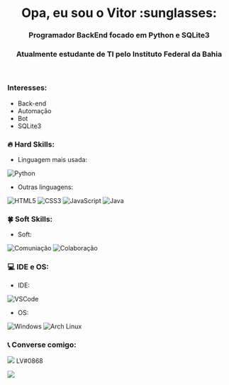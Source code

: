 <h1 align="center"> Opa, eu sou o Vitor :sunglasses:</h1>

<h3 align="center">Programador BackEnd focado em Python e SQLite3</h3>
<h3 align="center">Atualmente estudante de TI pelo Instituto Federal da Bahia</h3>

<br>

### Interesses:

- Back-end
- Automação 
- Bot
- SQLite3

### 🔥 Hard Skills:

- Linguagem mais usada:

![Python](https://img.shields.io/badge/Python-3776AB?style=for-the-badge&logo=python&logoColor=white)

- Outras linguagens:

![HTML5](https://img.shields.io/badge/HTML5-E34F26?style=for-the-badge&logo=html5&logoColor=white)
![CSS3](https://img.shields.io/badge/CSS3-1572B6?style=for-the-badge&logo=css3&logoColor=white)
![JavaScript](https://img.shields.io/badge/JavaScript-323330?style=for-the-badge&logo=javascript&logoColor=F7DF1E)
![Java](https://img.shields.io/badge/Java-ED8B00?style=for-the-badge&logo=java&logoColor=white)

### 🍀 Soft Skills:

- Soft:

![Comuniação](https://img.shields.io/badge/-Comunica%C3%A7%C3%A3o-DE00A5?style=flat-square&logo=&logoColor=ffffff)
![Colaboração](https://img.shields.io/badge/-Colabora%C3%A7%C3%A3o-4F0599?style=flat-square&logo=&logoColor=ffffff)

### 💻 IDE e OS:

- IDE:

![VSCode](http://img.shields.io/badge/-VS%20Code-007ACC?style=flat-square&logo=visual-studio-code&logoColor=ffffff)

- OS:

![Windows](https://img.shields.io/badge/Windows-0078D6?style=for-the-badge&logo=windows&logoColor=white)
![Arch Linux](https://img.shields.io/badge/Arch_Linux-1793D1?style=for-the-badge&logo=arch-linux&logoColor=white)

### 📞 Converse comigo:
<img src="https://camo.githubusercontent.com/9a00a046a3a8b0170603423399b68dabccfe33e2f5693ca3a4414de8a1c9f3f3/68747470733a2f2f696d672e736869656c64732e696f2f62616467652f2d446973636f72642d3141314332363f7374796c653d666f722d7468652d6261646765266c6f676f3d446973636f7264266c6f676f436f6c6f723d303046304646266c696e6b3d68747470733a2f2f646973636f72642e67672f6b7a4373353836534865" data-canonical-src="https://img.shields.io/badge/-Discord-1A1C26?style=for-the-badge&amp;logo=Discord&amp;logoColor=00F0FF&amp;link=https://discord.gg/kzCs586SHe" style="max-width: 100%;"> LV#0868

<img src="https://camo.githubusercontent.com/143a7eb4d2fa0047b524adf6b4b7bd59e7fd99a6c767e3d2f7c901fc1476f03a/68747470733a2f2f696d672e736869656c64732e696f2f62616467652f2d4c696e6b6564696e2d3141314332363f7374796c653d666f722d7468652d6261646765266c6f676f3d4c696e6b6564696e266c6f676f436f6c6f723d303046304646266c696e6b3d68747470733a2f2f7777772e6c696e6b6564696e2e636f6d2f696e2f64616e696c6f646f6e61746f2f" data-canonical-src="https://img.shields.io/badge/-Linkedin-1A1C26?style=for-the-badge&amp;logo=Linkedin&amp;logoColor=00F0FF&amp;link=https://www.linkedin.com/in/vitor-c%C3%A9sar-358324209/" style="max-width: 100%;">
